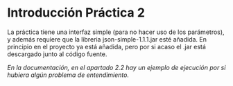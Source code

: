 # Introducción Práctica 2

La práctica tiene una interfaz simple (para no hacer uso de los parámetros), y además requiere que la libreria json-simple-1.1.1.jar esté añadida.
En principio en el proyecto ya está añadida, pero por si acaso el .jar está descargado junto al código fuente.

*En la documentación, en el apartado 2.2 hay un ejemplo de ejecución por si hubiera algún problema de entendimiento.*
